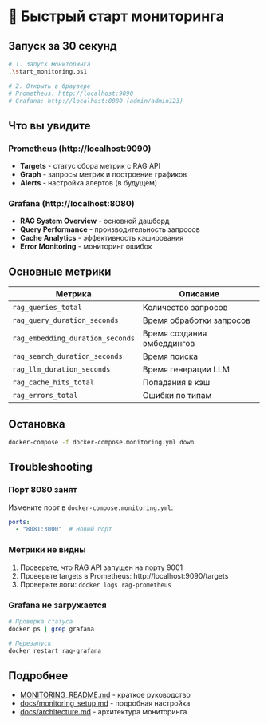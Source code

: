 # 🚀 Быстрый старт мониторинга

## Запуск за 30 секунд

```bash
# 1. Запуск мониторинга
.\start_monitoring.ps1

# 2. Открыть в браузере
# Prometheus: http://localhost:9090
# Grafana: http://localhost:8080 (admin/admin123)
```

## Что вы увидите

### Prometheus (http://localhost:9090)
- **Targets** - статус сбора метрик с RAG API
- **Graph** - запросы метрик и построение графиков
- **Alerts** - настройка алертов (в будущем)

### Grafana (http://localhost:8080)
- **RAG System Overview** - основной дашборд
- **Query Performance** - производительность запросов
- **Cache Analytics** - эффективность кэширования
- **Error Monitoring** - мониторинг ошибок

## Основные метрики

| Метрика | Описание |
|---------|----------|
| `rag_queries_total` | Количество запросов |
| `rag_query_duration_seconds` | Время обработки запросов |
| `rag_embedding_duration_seconds` | Время создания эмбеддингов |
| `rag_search_duration_seconds` | Время поиска |
| `rag_llm_duration_seconds` | Время генерации LLM |
| `rag_cache_hits_total` | Попадания в кэш |
| `rag_errors_total` | Ошибки по типам |

## Остановка

```bash
docker-compose -f docker-compose.monitoring.yml down
```

## Troubleshooting

### Порт 8080 занят
Измените порт в `docker-compose.monitoring.yml`:
```yaml
ports:
  - "8081:3000"  # Новый порт
```

### Метрики не видны
1. Проверьте, что RAG API запущен на порту 9001
2. Проверьте targets в Prometheus: http://localhost:9090/targets
3. Проверьте логи: `docker logs rag-prometheus`

### Grafana не загружается
```bash
# Проверка статуса
docker ps | grep grafana

# Перезапуск
docker restart rag-grafana
```

## Подробнее

- [MONITORING_README.md](../MONITORING_README.md) - краткое руководство
- [docs/monitoring_setup.md](monitoring_setup.md) - подробная настройка
- [docs/architecture.md](architecture.md) - архитектура мониторинга
